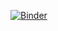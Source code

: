 [![Binder](https://mybinder.org/badge.svg)](https://mybinder.org/v2/gh/TAdeJong/opendata-notebooks/master)
